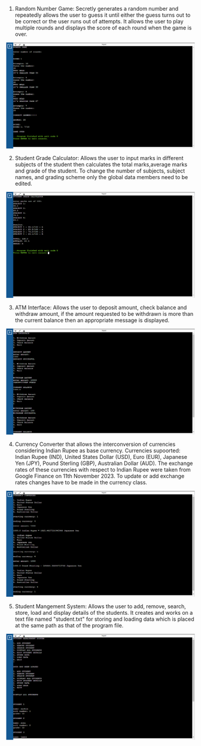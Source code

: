 1) Random Number Game: Secretly generates a random number and repeatedly allows the user to guess it until either the guess turns out to be correct or the user runs out of attempts. It allows the user to play multiple rounds and displays the score of each round when the game is over.
<img src="output/NumberGame.png">

2) Student Grade Calculator: Allows the user to input marks in different subjects of the student then calculates the total marks,average marks and grade of the student. To change the number of subjects, subject names, and grading scheme only the global data members need to be edited.
<img src="output/GradeCalculator.png">

3) ATM Interface: Allows the user to deposit amount, check balance and withdraw amount, if the amount requested to be withdrawn is more than the current balance then an appropriate message is displayed.
<img src="output/ATM_interface.png">

4) Currency Converter that allows the interconversion of currencies considering Indian Rupee as base currency.
Currencies supoorted: Indian Rupee (IND), United States Dollar (USD), Euro (EUR), Japanese Yen (JPY), Pound Sterling (GBP), Australian Dollar (AUD). The exchange rates of these currencies with respect to Indian Rupee were taken from Google Finance on 11th November 2023. To update or add exchange rates changes have to be made in the currency class.
<img src="output/CurrencyConverter.png">

5) Student Mangement System: Allows the user to add, remove, search, store, load and display details of the students. It creates and works on a text file named "student.txt" for storing and loading data which is placed at the same path as that of the program file.
<img src="output/StudentDBMS.png">
